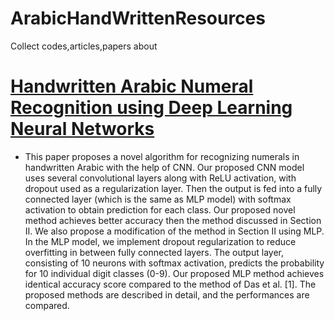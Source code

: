 # ArabicHandWrittenResources
Collect codes,articles,papers about 

# [Handwritten Arabic Numeral Recognition using Deep Learning Neural Networks](https://arxiv.org/pdf/1702.04663.pdf)
- This paper proposes a novel algorithm for recognizing
numerals in handwritten Arabic with the help of CNN. Our
proposed CNN model uses several convolutional layers along
with ReLU activation, with dropout used as a regularization
layer. Then the output is fed into a fully connected layer
(which is the same as MLP model) with softmax activation to
obtain prediction for each class. Our proposed novel method
achieves better accuracy then the method discussed in Section
II. We also propose a modification of the method in Section
II using MLP. In the MLP model, we implement dropout
regularization to reduce overfitting in between fully connected
layers. The output layer, consisting of 10 neurons with softmax
activation, predicts the probability for 10 individual digit
classes (0-9). Our proposed MLP method achieves identical
accuracy score compared to the method of Das et al. [1].
The proposed methods are described in detail, and the performances are compared.
